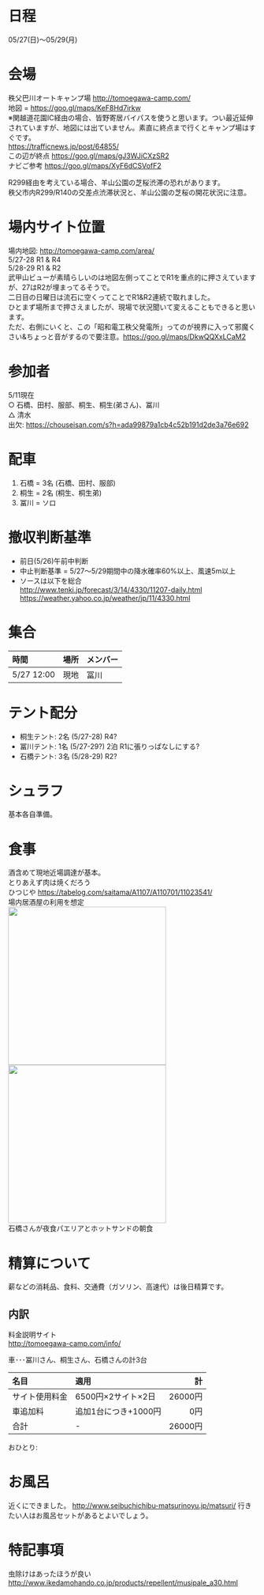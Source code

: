 # 日程
05/27(日)〜05/29(月)

# 会場
秩父巴川オートキャンプ場
http://tomoegawa-camp.com/  
地図 = https://goo.gl/maps/KeF8Hd7irkw   
※関越道花園IC経由の場合、皆野寄居バイパスを使うと思います。つい最近延伸されていますが、地図には出ていません。素直に終点まで行くとキャンプ場はすぐです。  
https://trafficnews.jp/post/64855/  
この辺が終点 https://goo.gl/maps/gJ3WJiCXzSR2  
ナビご参考 https://goo.gl/maps/XyF6dCSVofF2  

R299経由を考えている場合、羊山公園の芝桜渋滞の恐れがあります。  
秩父市内R299/R140の交差点渋滞状況と、羊山公園の芝桜の開花状況に注意。

# 場内サイト位置
場内地図: http://tomoegawa-camp.com/area/  
5/27-28 R1 & R4  
5/28-29 R1 & R2  
武甲山ビューが素晴らしいのは地図左側ってことでR1を重点的に押さえていますが、27はR2が埋まってるそうで。  
二日目の日曜日は流石に空くってことでR1&R2連続で取れました。  
ひとまず場所まで押さえましたが、現場で状況聞いて変えることもできると思います。  
ただ、右側にいくと、この「昭和電工秩父発電所」ってのが視界に入って邪魔くさい&ちょっと音がするので要注意。https://goo.gl/maps/DkwQQXxLCaM2  



# 参加者
5/11現在  
○ 石橋、田村、服部、桐生、桐生(弟さん)、冨川  
△ 清水  
出欠: https://chouseisan.com/s?h=ada99879a1cb4c52b191d2de3a76e692  

# 配車
1. 石橋 = 3名 (石橋、田村、服部)  
2. 桐生 = 2名 (桐生、桐生弟)  
3. 冨川 = ソロ  

# 撤収判断基準
- 前日(5/26)午前中判断  
- 中止判断基準 = 5/27〜5/29期間中の降水確率60%以上、風速5m以上
- ソースは以下を総合    
http://www.tenki.jp/forecast/3/14/4330/11207-daily.html  
https://weather.yahoo.co.jp/weather/jp/11/4330.html 

# 集合
|時間|場所|メンバー|
|:--|:--|:--|
|5/27 12:00|現地|冨川| 

# テント配分
* 桐生テント: 2名 (5/27-28)  R4?
* 冨川テント: 1名 (5/27-29?) 2泊 R1に張りっぱなしにする? 
* 石橋テント: 3名 (5/28-29) R2?

# シュラフ
基本各自準備。

# 食事
酒含めて現地近場調達が基本。  
とりあえず肉は焼くだろう  
ひつじや https://tabelog.com/saitama/A1107/A110701/11023541/  
場内居酒屋の利用を想定   
<img src="https://github.com/isaotomikawa/Camp170527/blob/master/IMG_8160.JPG?raw=true" width="320px">
<img src="https://github.com/isaotomikawa/Camp170527/blob/master/IMG_8185.JPG?raw=true" width="320px">  
石橋さんが夜食パエリアとホットサンドの朝食 

# 精算について
薪などの消耗品、食料、交通費（ガソリン、高速代）は後日精算です。  

## 内訳
料金説明サイト  
http://tomoegawa-camp.com/info/

車･･･冨川さん、桐生さん、石橋さんの計3台  

|名目|適用|計|
|:-----|:----|-----:|
|サイト使用料金|6500円×2サイト×2日|26000円|
|車追加料|追加1台につき+1000円|0円|
|合計|-|26000円|

おひとり:


# お風呂
近くにできました。
http://www.seibuchichibu-matsurinoyu.jp/matsuri/
行きたい人はお風呂セットがあるとよいでしょう。

# 特記事項
虫除けはあったほうが良い  
http://www.ikedamohando.co.jp/products/repellent/musipale_a30.html  

